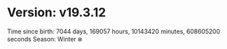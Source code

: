 # Version: v19.3.12
Time since birth: 7044 days, 169057 hours, 10143420 minutes, 608605200 seconds
Season: Winter ❄️
